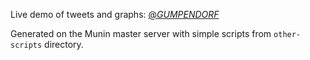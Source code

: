 Live demo of tweets and graphs: [@_GUMPENDORF_](https://twitter.com/_GUMPENDORF_)

Generated on the Munin master server with simple scripts from `other-scripts` directory.
